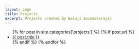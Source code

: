 ```yaml
---
layout: page
title: Projects
excerpt: Projects created by Balaji Soundararajan
---
```


<div>
  <ul>
    {% for post in site.categories['projects'] %}
        {% if post.url %}
            <li><a href="{{ post.url }}">{{ post.title }}</a></li>
        {% endif %}
    {% endfor %}
    </ul>
</div>
